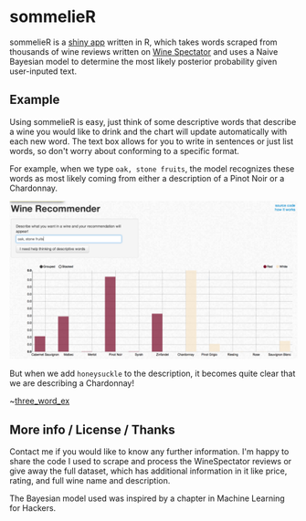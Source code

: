 # sommelieR

sommelieR is a [shiny app](https://github.com/rstudio/shiny) written in R, which takes words scraped from thousands of wine reviews written on [Wine Spectator](www.winespectator.com) and uses a Naive Bayesian model to determine the most likely posterior probability given user-inputed text. 

## Example

Using sommelieR is easy, just think of some descriptive words that describe a wine you would like to drink and the chart will update automatically with each new word. The text box allows for you to write in sentences or just list words, so don't worry about conforming to a specific format. 

For example, when we type `oak, stone fruits`, the model recognizes these words as most likely coming from either a description of a Pinot Noir or a Chardonnay.

![two_word_ex](screenshots/two_phrases.png)

But when we add `honeysuckle` to the description, it becomes quite clear that we are describing a Chardonnay!

~[three_word_ex](screenshots/three_phrases.png)

## More info / License / Thanks

Contact me if you would like to know any further information. I'm happy to share the code I used to scrape and process the WineSpectator reviews or give away the full dataset, which has additional information in it like price, rating, and full wine name and description.  

The Bayesian model used was inspired by a chapter in Machine Learning for Hackers. 
